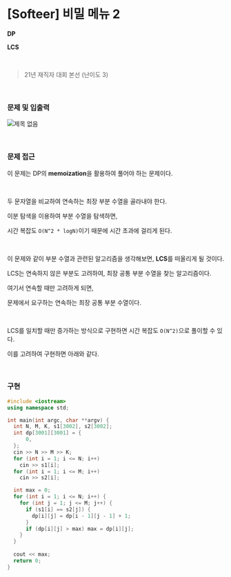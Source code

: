 # [Softeer] 비밀 메뉴 2

**DP**

**LCS**

<br>

> 21년 재직자 대회 본선  (난이도 3)

<br>

### 문제 및 입출력

![제목 없음](https://user-images.githubusercontent.com/56579239/194010532-3826da97-b17d-487a-860f-e09c2cff8441.png)

<br>

### 문제 접근

이 문제는 DP의 **memoization**을 활용하여 풀어야 하는 문제이다.

<Br>

두 문자열을 비교하여 연속하는 최장 부분 수열을 골라내야 한다.

이분 탐색을 이용하여 부분 수열을 탐색하면,

시간 복잡도 `O(N^2 * logN)`이기 때문에 시간 초과에 걸리게 된다.

<br>

이 문제와 같이 부분 수열과 관련된 알고리즘을 생각해보면, **LCS**를 떠올리게 될 것이다.

LCS는 연속하지 않은 부분도 고려하여, 최장 공통 부분 수열을 찾는 알고리즘이다.

여기서 연속할 때만 고려하게 되면, 

문제에서 요구하는 연속하는 최장 공통 부분 수열이다.

<br>

LCS를 일치할 때만 증가하는 방식으로 구현하면 시간 복잡도 `O(N^2)`으로 풀이할 수 있다.

이를 고려하여 구현하면 아래와 같다.

<br>

### 구현

```cpp
#include <iostream>
using namespace std;

int main(int argc, char **argv) {
  int N, M, K, s1[3002], s2[3002];
  int dp[3001][3001] = {
      0,
  };
  cin >> N >> M >> K;
  for (int i = 1; i <= N; i++)
    cin >> s1[i];
  for (int i = 1; i <= M; i++)
    cin >> s2[i];

  int max = 0;
  for (int i = 1; i <= N; i++) {
    for (int j = 1; j <= M; j++) {
      if (s1[i] == s2[j]) {
        dp[i][j] = dp[i - 1][j - 1] + 1;
	  }
	  if (dp[i][j] > max) max = dp[i][j];
	}
  }
  
  cout << max;
  return 0;
}
```

